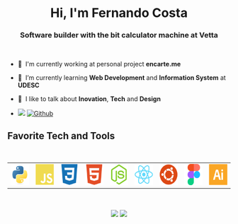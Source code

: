 <div>
<h1 align="center">Hi, I'm Fernando Costa</h1>
<h3 align="center">Software builder with the bit calculator machine at Vetta </h3>
</br>



- :office: &nbsp;I'm currently working at personal project **encarte.me**
 
- :seedling: &nbsp;I’m currently learning **Web Development** and **Information System** at **UDESC**
 
- :speech_balloon: &nbsp;I like to talk about **Inovation**, **Tech** and **Design**

- ![](https://visitor-badge.laobi.icu/badge?page_id=ferssor.ferssor) [![Github](https://img.shields.io/github/followers/ferssor?label=Follow&style=social)](https://github.com/ferssor)

</div>

<div>
 <h2 align="left">Favorite Tech and Tools</h2>
 </br>
 <table align="center">
   <tr>
    <td align="center" width="96">
     <img height="48" width="48" src="https://github.com/devicons/devicon/blob/master/icons/python/python-original.svg"/>
    </td>
    <td align="center" width="96">
     <img height="48" width="48" src="https://raw.githubusercontent.com/devicons/devicon/master/icons/javascript/javascript-plain.svg"/>
    </td>
    <td align="center" width="96">
     <img height="48" width="48" src="https://raw.githubusercontent.com/devicons/devicon/master/icons/css3/css3-plain.svg"/>
    </td>
    <td align="center" width="96">
     <img height="48" width="48" src="https://raw.githubusercontent.com/devicons/devicon/master/icons/html5/html5-plain.svg"/>
    </td>
    <td align="center" width="96">
     <img height="48" width="48" src="https://github.com/devicons/devicon/blob/master/icons/nodejs/nodejs-original.svg"/>
    </td>
    <td align="center" width="96">
     <img height="48" width="48" src="https://github.com/devicons/devicon/blob/master/icons/react/react-original.svg"/>
    </td>
    <td align="center" width="96">
     <img height="48" width="48" src="https://github.com/devicons/devicon/blob/master/icons/ubuntu/ubuntu-plain.svg"/>
    </td>
    <td align="center" width="96">
     <img height="48" width="48" src="https://github.com/devicons/devicon/blob/master/icons/figma/figma-original.svg"/>
    </td>
    <td align="center" width="96">
     <img height="48" width="48" src="https://github.com/devicons/devicon/blob/master/icons/illustrator/illustrator-plain.svg"/>
    </td>
  </tr>
 </table>    
</div>

</br>
</br>
  <div align = "center"> 
    <a href="https://www.linkedin.com/in/fernando-costa-nogueira" target="_blank"><img src="https://img.shields.io/badge/LinkedIn-0077B5?style=for-the-badge&logo=linkedin&logoColor=white" target="_blank"></a>
    <a href="https://twitter.com/nandossauro" target="_blank"><img src="https://img.shields.io/badge/Twitter-1DA1F2?style=for-the-badge&logo=twitter&logoColor=white" target="_blank"></a>
  </div>
</div>
